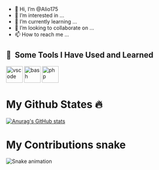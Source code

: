 - 👋 Hi, I’m @Alio175
- 👀 I’m interested in ...
- 🌱 I’m currently learning ...
- 💞️ I’m looking to collaborate on ...
- 📫 How to reach me ...

<h2> 🚀 &nbsp;Some Tools I Have Used and Learned</h2>
<p align="left">
<img src="https://cdn.jsdelivr.net/gh/devicons/devicon/icons/vscode/vscode-original.svg" alt="vscode" width="45" height="45"/>
<img src="https://cdn.jsdelivr.net/gh/devicons/devicon/icons/bash/bash-original.svg" alt="bash" width="45" height="45"/>
<img src="https://cdn.jsdelivr.net/gh/devicons/devicon/icons/php/php-original.svg" alt="php" width="45" height="45"/>
</p>


# My Github States 🔥
[![Anurag's GitHub stats](https://github-readme-stats.vercel.app/api?username=Alio175)](https://github.com/Alio175/github-readme-stats)











# My Contributions snake 
![Snake animation](https://github.com/thepiyushmalhotra/thepiyushmalhotra/blob/output/github-contribution-grid-snake.svg)
